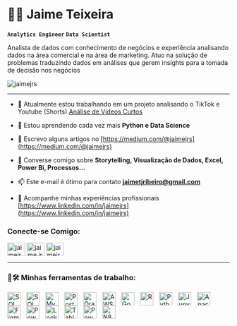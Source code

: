 # 🎲🎯 Jaime Teixeira

**`Analytics Engineer`** **`Data Scientist`**

Analista de dados com conhecimento de negócios e experiência analisando dados na área comercial e na área de marketing. Atuo na solução de problemas traduzindo dados em análises que gerem insights para a tomada de decisão nos negócios

<p align="left"> <img src="https://komarev.com/ghpvc/?username=jaimejrs&label=Profile%20views&color=0e75b6&style=flat" alt="jaimejrs" /> </p>

---

- 🔭 Atualmente estou trabalhando em um projeto analisando o TikTok e Youtube (Shorts) [Análise de Vídeos Curtos](https://github.com/jaimejrs/tiktok-and-youtube-analysis)

- 🌱 Estou aprendendo cada vez mais **Python e Data Science**

- 📝 Escrevo alguns artigos no [https://medium.com/@jaimejrs](https://medium.com/@jaimejrs)

- 💬 Converse comigo sobre **Storytelling, Visualização de Dados, Excel, Power Bi, Processos...**

- 📫 Este e-mail é ótimo para contato **jaimetjribeiro@gmail.com**

- 📄 Acompanhe minhas experiências profissionais [https://www.linkedin.com/in/jaimejrs](https://www.linkedin.com/in/jaimejrs)


<h3 align="left">Conecte-se Comigo:</h3>
<p align="left">
<a href="https://linkedin.com/in/jaimejrs" target="blank"><img align="center" src="https://raw.githubusercontent.com/rahuldkjain/github-profile-readme-generator/master/src/images/icons/Social/linked-in-alt.svg" alt="jaimejrs" height="30" width="40" /></a>
<a href="https://instagram.com/jaime.jrs" target="blank"><img align="center" src="https://raw.githubusercontent.com/rahuldkjain/github-profile-readme-generator/master/src/images/icons/Social/instagram.svg" alt="jaime.jrs" height="30" width="40" /></a>
<a href="https://medium.com/jaimejrs" target="blank"><img align="center" src="https://raw.githubusercontent.com/rahuldkjain/github-profile-readme-generator/master/src/images/icons/Social/medium.svg" alt="jaimejrs" height="30" width="40" /></a>
</p>

---
### 🤖🛠️ Minhas ferramentas de trabalho:

<img align="left" alt="SQL" title="SQL" width="30px" style="padding-right: 10px;" src="https://cdn.jsdelivr.net/gh/devicons/devicon@latest/icons/azuresqldatabase/azuresqldatabase-original.svg" /> <img align="left" alt="SQLServer" title="SQLServer" width="30px" style="padding-right: 10px;" src="https://cdn.jsdelivr.net/gh/devicons/devicon@latest/icons/microsoftsqlserver/microsoftsqlserver-original.svg" /> <img align="left" alt="MySQL" title="MySQL" width="30px" style="padding-right: 10px;" src="https://cdn.jsdelivr.net/gh/devicons/devicon@latest/icons/mysql/mysql-original.svg" /> <img align="left" alt="PostgreSql" title="PostgreSql" width="30px" style="padding-right: 10px;" src="https://cdn.jsdelivr.net/gh/devicons/devicon@latest/icons/postgresql/postgresql-original.svg" /> <img align="left" alt="Oracle" title="Oracle" width="30px" style="padding-right: 10px;" src="https://cdn.jsdelivr.net/gh/devicons/devicon@latest/icons/oracle/oracle-original.svg" /> <img align="left" alt="AWS" title="AWS" width="30px" style="padding-right: 10px;" src="https://cdn.jsdelivr.net/gh/devicons/devicon@latest/icons/amazonwebservices/amazonwebservices-original-wordmark.svg" /> <img align="left" alt="GoogleCloud" title="GoogleCloud" width="30px" style="padding-right: 10px;" src="https://cdn.jsdelivr.net/gh/devicons/devicon@latest/icons/googlecloud/googlecloud-original.svg" /> <img align="left" alt="R" title="R" width="30px" style="padding-right: 10px;" src="https://cdn.jsdelivr.net/gh/devicons/devicon@latest/icons/rstudio/rstudio-original.svg" /> <img align="left" alt="Python" title="Python" width="30px" style="padding-right: 10px;" src="https://img.icons8.com/?size=100&id=Rc0Xn5AtE8kX&format=png&color=000000" /> <img align="left" alt="Jupyter" title="Jupyter" width="30px" style="padding-right: 10px;" src="https://cdn.jsdelivr.net/gh/devicons/devicon@latest/icons/jupyter/jupyter-original.svg" /> <img align="left" alt="Anaconda" title="Anaconda" width="30px" style="padding-right: 10px;" src="https://cdn.jsdelivr.net/gh/devicons/devicon@latest/icons/anaconda/anaconda-original.svg" /> <img align="left" alt="Figma" title="Figma" width="30px" style="padding-right: 10px;" src="https://cdn.jsdelivr.net/gh/devicons/devicon@latest/icons/figma/figma-original.svg" /> <img align="left" alt="Power Bi" title="Power Bi" width="30px" style="padding-right: 10px;" src="https://img.icons8.com/?size=100&id=qYfwpsRXEcpc&format=png&color=000000" /> <img align="left" alt="Looker Studio" title="Looker Studio" width="30px" style="padding-right: 10px;" src="https://img.icons8.com/?size=100&id=SruJhzn0nnLl&format=png&color=000000" /> <img align="left" alt="Tableau" title="Tableau" width="30px" style="padding-right: 10px;" src="https://img.icons8.com/?size=100&id=9Kvi1p1F0tUo&format=png&color=000000" /> <img align="left" alt="Power Apps" title="Power Apps" width="30px" style="padding-right: 10px;" src="https://img.icons8.com/?size=100&id=dFQ55kLSmeny&format=png&color=000000" /> <img align="left" alt="N8N" title="N8N" width="30px" style="padding-right: 10px;" src="https://github.com/user-attachments/assets/5bd1e784-9d7e-4e78-afa2-e1807a9d84a4" /> <br/> <br/>
<!--
## Hi there 👋!



**jaimejrs/jaimejrs** is a ✨ _special_ ✨ 


Here are some ideas to get you started:
[Uploading icons8-python.json…]()

- 🔭 I’m currently working on ...
- 🌱 I’m currently learning ...
- 👯 I’m looking to collaborate on ...
- 🤔 I’m looking for help with ...
- 💬 Ask me about ...
- 📫 How to reach me: ...
- 😄 Pronouns: ...
- ⚡ Fun fact: ...
-->
